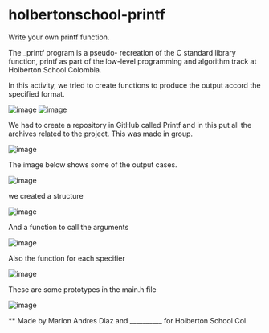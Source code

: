 # holbertonschool-printf

Write your own printf function.

The _printf program is a pseudo- recreation of the C standard library function, printf as part of the low-level programming and algorithm track at Holberton School Colombia.


In this activity, we tried to create functions to produce the output accord the specified format.

![image](https://user-images.githubusercontent.com/98775997/160308972-cae898b6-6744-4d19-abbe-f4b124e914fc.png)
![image](https://user-images.githubusercontent.com/98775997/160309397-560cac23-f8dd-4bc9-965a-66a3b6343398.png)

We had to create a repository in GitHub called Printf and in this put all the archives related to the project. This was made in group.

![image](https://user-images.githubusercontent.com/98775997/160309965-5df6eb34-ddba-4752-801e-a93dda65eab8.png)

The image below shows some of the output cases.

![image](https://user-images.githubusercontent.com/98775997/160310162-7566c794-2765-4ff1-bbc0-0b9b2bc246e8.png)

we created a structure

![image](https://user-images.githubusercontent.com/98775997/160310474-16ed8463-a182-44b5-ba67-7be412638d16.png)

And a function to call the arguments

![image](https://user-images.githubusercontent.com/98775997/160310739-236287f0-5fc9-4e89-97a5-5f8da86a8c7d.png)

Also the function for each specifier

![image](https://user-images.githubusercontent.com/98775997/160310900-dce5984b-8200-49f6-a575-cf4bfd49a85f.png)

These are some prototypes in the main.h file


![image](https://user-images.githubusercontent.com/98775997/160311462-1f907635-cb72-4513-820e-9b7b269203ed.png)



** Made by Marlon Andres Diaz and __________ for Holberton School Col.
